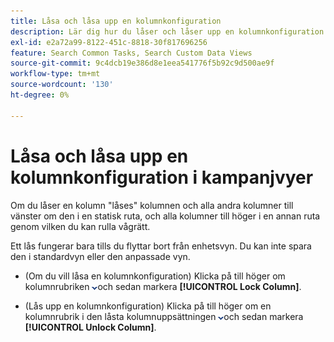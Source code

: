 ```yaml
---
title: Låsa och låsa upp en kolumnkonfiguration
description: Lär dig hur du låser och låser upp en kolumnkonfiguration i kampanjvyer.
exl-id: e2a72a99-8122-451c-8818-30f817696256
feature: Search Common Tasks, Search Custom Data Views
source-git-commit: 9c4dcb19e386d8e1eea541776f5b92c9d500ae9f
workflow-type: tm+mt
source-wordcount: '130'
ht-degree: 0%

---
```


# Låsa och låsa upp en kolumnkonfiguration i kampanjvyer

Om du låser en kolumn &quot;låses&quot; kolumnen och alla andra kolumner till vänster om den i en statisk ruta, och alla kolumner till höger i en annan ruta genom vilken du kan rulla vågrätt.

Ett lås fungerar bara tills du flyttar bort från enhetsvyn. Du kan inte spara den i standardvyn eller den anpassade vyn.

* (Om du vill låsa en kolumnkonfiguration) Klicka på till höger om kolumnrubriken ![Nedåtpil](/help/search-social-commerce/assets/arrow-down-dropdown.png "Nedåtpil")och sedan markera **[!UICONTROL Lock Column]**.

* (Lås upp en kolumnkonfiguration) Klicka på till höger om en kolumnrubrik i den låsta kolumnuppsättningen ![Nedåtpil](/help/search-social-commerce/assets/arrow-down-dropdown.png "Nedåtpil")och sedan markera **[!UICONTROL Unlock Column]**.
